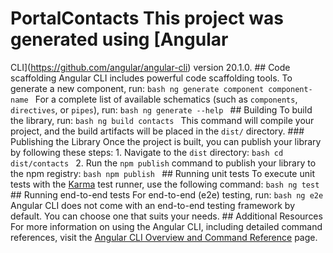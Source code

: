 # PortalContacts This project was generated using [Angular
CLI](https://github.com/angular/angular-cli) version 20.1.0. ## Code scaffolding
Angular CLI includes powerful code scaffolding tools. To generate a new
component, run: ```bash ng generate component component-name ``` For a complete
list of available schematics (such as `components`, `directives`, or `pipes`),
run: ```bash ng generate --help ``` ## Building To build the library, run:
```bash ng build contacts ``` This command will compile your
project, and the build artifacts will be placed in the `dist/` directory. ###
Publishing the Library Once the project is built, you can publish your library
by following these steps: 1. Navigate to the `dist` directory: ```bash cd
dist/contacts ``` 2. Run the `npm publish` command to publish
your library to the npm registry: ```bash npm publish ``` ## Running unit tests
To execute unit tests with the [Karma](https://karma-runner.github.io) test
runner, use the following command: ```bash ng test ``` ## Running end-to-end
tests For end-to-end (e2e) testing, run: ```bash ng e2e ``` Angular CLI does not
come with an end-to-end testing framework by default. You can choose one that
suits your needs. ## Additional Resources For more information on using the
Angular CLI, including detailed command references, visit the [Angular CLI
Overview and Command Reference](https://angular.dev/tools/cli) page.
